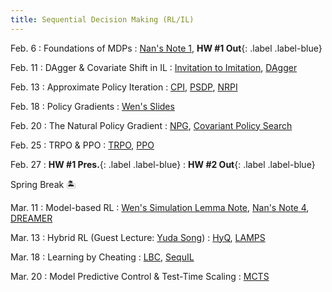 ```yaml
---
title: Sequential Decision Making (RL/IL)
---
```


Feb. 6
: Foundations of MDPs
  : [Nan's Note 1](https://nanjiang.cs.illinois.edu/files/cs542f22/note1.pdf), **HW #1 Out**{: .label .label-blue}

Feb. 11
: DAgger & Covariate Shift in IL
  : [Invitation to Imitation](https://www.ri.cmu.edu/pub_files/2015/3/InvitationToImitation_3_1415.pdf), [DAgger](https://arxiv.org/pdf/1011.0686)

Feb. 13
: Approximate Policy Iteration
  : [CPI](https://people.eecs.berkeley.edu/~pabbeel/cs287-fa09/readings/KakadeLangford-icml2002.pdf), [PSDP](https://papers.nips.cc/paper_files/paper/2003/file/3837a451cd0abc5ce4069304c5442c87-Paper.pdf), [NRPI](https://arxiv.org/pdf/1406.5979)

Feb. 18
: Policy Gradients
  : [Wen's Slides](https://wensun.github.io/CS6789_fall_2024/PG_1_pdf.pdf)

Feb. 20
: The Natural Policy Gradient
  : [NPG](https://proceedings.neurips.cc/paper_files/paper/2001/file/4b86abe48d358ecf194c56c69108433e-Paper.pdf), [Covariant Policy Search](https://citeseerx.ist.psu.edu/document?repid=rep1&type=pdf&doi=acbba2baaff24d6772ff89c27440c8c599115e19)

Feb. 25
: TRPO & PPO
  : [TRPO](https://arxiv.org/pdf/1502.05477), [PPO](https://arxiv.org/pdf/1707.06347)

Feb. 27
: **HW #1 Pres.**{: .label .label-blue}
  : **HW #2 Out**{: .label .label-blue}

Spring Break 🏝️

Mar. 11
: Model-based RL
  : [Wen's Simulation Lemma Note](https://wensun.github.io/CS4789_data/simulation_lemma.pdf), [Nan's Note 4](https://nanjiang.cs.illinois.edu/files/cs542f22/note4.pdf), [DREAMER](https://arxiv.org/pdf/2301.04104)

Mar. 13
: Hybrid RL (Guest Lecture: [Yuda Song](https://yudasong.github.io/))
  : [HyQ](https://arxiv.org/pdf/2210.06718), [LAMPS](https://arxiv.org/pdf/2303.00694)

Mar. 18
: Learning by Cheating
  : [LBC](https://arxiv.org/pdf/1912.12294), [SequIL](https://gokul.dev/sequil/)

Mar. 20
: Model Predictive Control & Test-Time Scaling
  : [MCTS](https://citeseerx.ist.psu.edu/document?repid=rep1&type=pdf&doi=6661e57237e4e8739b7a4946c4d3d4875376c068)
